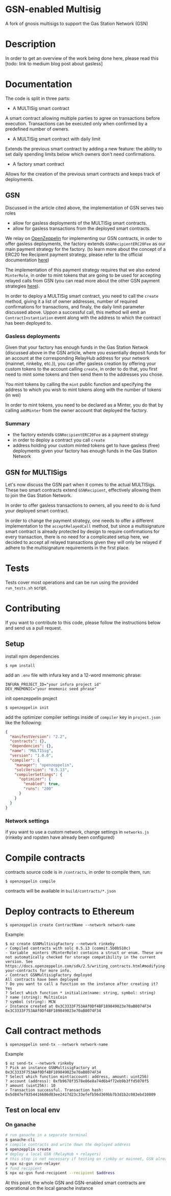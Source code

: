 # GSN-enabled Multisig

A fork of gnosis multisigs to support the Gas Station Network (GSN)

# Description
In order to get an overview of the work being done here, please read this [todo: link to medium blog post about gasless]

# Documentation
The code is split in three parts:
- A MULTISig smart contract

A smart contract allowing multiple parties to agree on transactions before execution. Transactions can be executed only when confirmed by a predefined number of owners.
- A MULTISig smart contract with daily limit

Extends the previous smart contract by adding a new feature: the ability to set daily spending limits below which owners don't need confirmations.

- A factory smart contract

Allows for the creation of the previous smart contracts and keeps track of deployments.

## GSN
Discussed in the article cited above, the implementation of GSN serves two roles
- allow for gasless deployments of the MULTISig smart contracts.
- allow for gasless transactions from the deployed smart contracts.

We relay on [OpenZeppelin](https://gsn.openzeppelin.com/) for implementing our GSN contracts, in order to offer gasless deployments, the factory extends `GSNRecipientERC20Fee`  as our main payment strategy for the factory. (to learn more about the concept of a ERC20 fee Recipient payment strategy, please refer to the official documentation [here](https://docs.openzeppelin.com/contracts/2.x/gsn-strategies#_how_to_use_gsnrecipienterc20fee))

The implementation of this payment strategy requires that we also extend `MinterRole`, in order to mint tokens that are going to be used for accepting relayed calls from GSN (you can read more about the other GSN payment strategies [here](https://docs.openzeppelin.com/contracts/2.x/gsn-strategies)).

In order to deploy a MULTISig smart contract, you need to call the `create` method, giving it a list of owner addresses, number of required confirmations for transactions, and finaly, the daily limit parameter discussed above. Uppon a successful call, this method will emit an `ContractInstantiation` event along with the address to which the contract has been deployed to.

### Gasless deployments
Given that your factory has enough funds in the Gas Station Netwok (discussed above in the GSN article, where you essentially deposit funds for an account at the corresponding RelayHub address for your network (mainnet, rinkeby, etc.)), you can offer gasless creation by offering your custom tokens to the account calling `create`, in order to do that, you first need to mint some tokens and then send them to the addresses you chose.

You mint tokens by calling the `mint` public function and specifying the address to which you wish to mint tokens along with the number of tokens (in wei)

In order to mint tokens, you need to be declared as a Minter, you do that by calling `addMinter` from the owner account that deployed the factory.

### Summary
- the factory extends `GSNRecipientERC20Fee` as a payment strategy
- in order to deploy a contract you call `create`
- address holding your custom minted tokens get to have gasless (free) deployments given your factory has enough funds in the Gas Station Network

## GSN for MULTISigs
Let's now discuss the GSN part when it comes to the actual MULTISigs. These two smart contracts extend `GSNRecipient`, effectively allowing them to join the Gas Station Network.

In order to offer gasless transactions to owners, all you need to do is fund your deployed smart contract.

In order to change the payment strategy, one needs to offer a different implementation to the `acceptRelayedCall` method, but since a multisignature smart contract is already protected by design to require confirmations for every transaction, there is no need for a complicated setup here, we decided to accept all relayed transactions given they will only be relayed if adhere to the multisignature requirements in the first place.

# Tests
Tests cover most operations and can be run using the provided `run_tests.sh` script.

# Contributing
If you want to contribute to this code, please follow the instructions below and send us a pull request.

## Setup

install npm dependencies

```
$ npm install
```

add an `.env` file with infura key and a 12-word mnemonic phrase:

```
INFURA_PROJECT_ID="your infura project id"
DEV_MNEMONIC="your mnemonic seed phrase"
```

init openzeppelin project

```
$ openzeppelin init
```

add the optimizer compiler settings inside of `compiler` key in `project.json` like the following: 

```json
{
  "manifestVersion": "2.2",
  "contracts": {},
  "dependencies": {},
  "name": "MULTISig",
  "version": "1.0.0",
  "compiler": {
    "manager": "openzeppelin",
    "solcVersion": "0.5.13",
    "compilerSettings": {
      "optimizer": {
        "enabled": true,
        "runs": "200"
      }
    }
  }
}
```
### Network settings
if you want to use a custom network, change settings in `networks.js` (rinkeby and ropsten have already been configured)

# Compile contracts
contracts source code is in `/contracts`, in order to compile them, run:
```shell
$ openzeppelin compile
```

contracts will be available in `build/contracts/*.json`

# Deploy contracts to Ethereum
```
$ openzeppelin create ContractName --network network-name
```

Example:
```
$ oz create GSNMultisigFactory --network rinkeby
✓ Compiled contracts with solc 0.5.13 (commit.5b0b510c)
- Variable _minters (MinterRole) contains a struct or enum. These are not automatically checked for storage compatibility in the current version. See https://docs.openzeppelin.com/sdk/2.5/writing_contracts.html#modifying-your-contracts for more info.
✓ Contract GSNMultisigFactory deployed
All contracts have been deployed
? Do you want to call a function on the instance after creating it? Yes
? Select which function * initialize(name: string, symbol: string)
? name (string): MultisCoin
? symbol (string): MCN
✓ Instance created at 0x3C3333F753AAf0Df4BF189849023e70aB8074F34
0x3C3333F753AAf0Df4BF189849023e70aB8074F34
```

# Call contract methods

```
$ openzeppelin send-tx --network network-name
```

Example

```
$ oz send-tx --network rinkeby
? Pick an instance GSNMultisigFactory at 0x3C3333F753AAf0Df4BF189849023e70aB8074F34
? Select which function mint(account: address, amount: uint256)
? account (address): 0xfb9678f3578e86e8a74d6b4f72eb9b3ffd5070f5
? amount (uint256): 10
✓ Transaction successful. Transaction hash: 0x5d847ef9354416686d03ee2417d23c33efefb56d369bb7b3d1b2c083ebd10809
```

## Test on local env

### On ganache
```bash
# run ganache in a separate terminal
$ ganache-cli
# compile contracts and write down the deployed address
$ openzepplin create
# deploy a local GSN (RelayHub + relayers)
# this step is not necessary if testing on rinkby or mainnet, GSN already exists there
$ npx oz-gsn run-relayer
# fund recipient
$ npx oz-gsn fund-recipient --recipient $address
```

At this point, the whole GSN and GSN-enabled smart contracts are operational on the local ganache instance